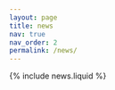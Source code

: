 ```yaml
---
layout: page
title: news
nav: true
nav_order: 2
permalink: /news/
---
```


{% include news.liquid %}
